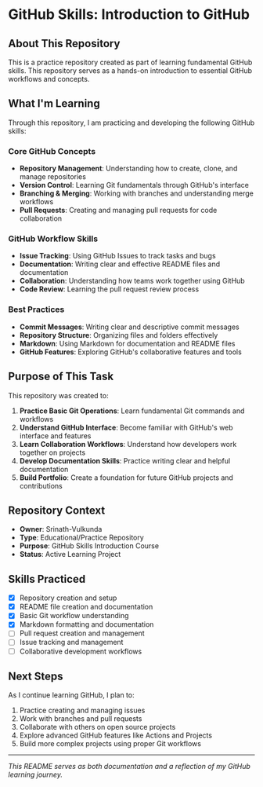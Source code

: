 # GitHub Skills: Introduction to GitHub

## About This Repository

This is a practice repository created as part of learning fundamental GitHub skills. This repository serves as a hands-on introduction to essential GitHub workflows and concepts.

## What I'm Learning

Through this repository, I am practicing and developing the following GitHub skills:

### Core GitHub Concepts
- **Repository Management**: Understanding how to create, clone, and manage repositories
- **Version Control**: Learning Git fundamentals through GitHub's interface
- **Branching & Merging**: Working with branches and understanding merge workflows
- **Pull Requests**: Creating and managing pull requests for code collaboration

### GitHub Workflow Skills
- **Issue Tracking**: Using GitHub Issues to track tasks and bugs
- **Documentation**: Writing clear and effective README files and documentation
- **Collaboration**: Understanding how teams work together using GitHub
- **Code Review**: Learning the pull request review process

### Best Practices
- **Commit Messages**: Writing clear and descriptive commit messages
- **Repository Structure**: Organizing files and folders effectively
- **Markdown**: Using Markdown for documentation and README files
- **GitHub Features**: Exploring GitHub's collaborative features and tools

## Purpose of This Task

This repository was created to:

1. **Practice Basic Git Operations**: Learn fundamental Git commands and workflows
2. **Understand GitHub Interface**: Become familiar with GitHub's web interface and features
3. **Learn Collaboration Workflows**: Understand how developers work together on projects
4. **Develop Documentation Skills**: Practice writing clear and helpful documentation
5. **Build Portfolio**: Create a foundation for future GitHub projects and contributions

## Repository Context

- **Owner**: Srinath-Vulkunda
- **Type**: Educational/Practice Repository
- **Purpose**: GitHub Skills Introduction Course
- **Status**: Active Learning Project

## Skills Practiced

- [x] Repository creation and setup
- [x] README file creation and documentation
- [x] Basic Git workflow understanding
- [x] Markdown formatting and documentation
- [ ] Pull request creation and management
- [ ] Issue tracking and management
- [ ] Collaborative development workflows

## Next Steps

As I continue learning GitHub, I plan to:

1. Practice creating and managing issues
2. Work with branches and pull requests
3. Collaborate with others on open source projects
4. Explore advanced GitHub features like Actions and Projects
5. Build more complex projects using proper Git workflows

---

*This README serves as both documentation and a reflection of my GitHub learning journey.*